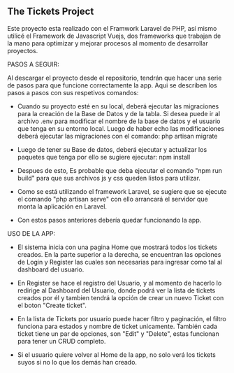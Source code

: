 
<h2>The Tickets Project</h2>

<p>
Este proyecto esta realizado con el Framwork Laravel de PHP, así mismo utilicé el Framework de Javascript Vuejs, dos frameworks que trabajan de la mano para optimizar y mejorar procesos al momento de desarrollar proyectos.

PASOS A SEGUIR:

Al descargar el proyecto desde el repositorio, tendrán que hacer una serie de pasos para que funcione correctamente la app. Aqui se describen los pasos a pasos con sus respetivos comandos:

- Cuando su proyecto esté en su local, deberá ejecutar las migraciones para la creación de la Base de Datos y de la tabla. Si desea puede ir al archivo .env para modificar el nombre de la base de datos y el usuario que tenga en su entorno local. Luego de haber echo las modificaciones deberá ejecutar las migraciones con el comando: php artisan migrate

- Luego de tener su Base de datos, deberá ejecutar y actualizar los paquetes que tenga por ello se sugiere ejecutar: npm install

- Despues de esto, Es probable que deba ejecutar el comando "npm run build" para que sus archivos js y css queden listos para utilizar.

- Como se está utilizando el framework Laravel, se sugiere que se ejecute el comando "php artisan serve" con ello arrancará el servidor que monta la aplicación en Laravel.

- Con estos pasos anteriores debería quedar funcionando la app.

USO DE LA APP:

- El sistema inicia con una pagina Home que mostrará todos los tickets creados. En la parte superior a la derecha, se encuentran las opciones de Login y Register las cuales son necesarias para ingresar como tal al dashboard del usuario.

- En Register se hace el registro del Usuario, y al momento de hacerlo lo redirige al Dashboard del Usuario, donde podrá ver la lista de tickets creados por él y tambien tendrá la opción de crear un nuevo Ticket con el boton "Create ticket".

- En la lista de Tickets por usuario puede hacer filtro y paginación, el filtro funciona para estados y nombre de ticket unicamente. También cada ticket tiene un par de opciones, son "Edit" y "Delete", estas funcionan para tener un CRUD completo.

- Si el usuario quiere volver al Home de la app, no solo verá los tickets suyos si no lo que los demás han creado.

</p>

